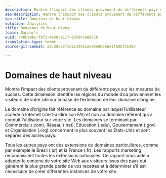 ```yaml
---
description: Montre l’impact des clients provenant de différents pays sur les mesures de succès. Cette dimension identifie les régions du monde d’où proviennent les visiteurs de votre site sur la base de l’extension de leur domaine d’origine.
seo-description: Montre l’impact des clients provenant de différents pays sur les mesures de succès. Cette dimension identifie les régions du monde d’où proviennent les visiteurs de votre site sur la base de l’extension de leur domaine d’origine.
seo-title: Domaines de haut niveau
solution: Analytics
title: Domaines de haut niveau
topic: Rapports
uuid: c40ba9bc-fbf2-4e50-9117-6c5947e6675b
translation-type: tm+mt
source-git-commit: a2c38c2cf3a2c1451e2c60e003ebe1fa9bfd145d

---
```



# Domaines de haut niveau

Montre l’impact des clients provenant de différents pays sur les mesures de succès. Cette dimension identifie les régions du monde d’où proviennent les visiteurs de votre site sur la base de l’extension de leur domaine d’origine.

Le domaine d’origine fait référence au domaine par lequel l’utilisateur accède à Internet (c’est-à-dire son FAI) et non au domaine référent qui a conduit l’utilisateur sur votre site. Les domaines se terminant par Commercial (.com), Réseau (.net), Education (.edu), Gouvernement (.gov) et Organisation (.org) concernent le plus souvent les États-Unis et sont séparés des autres pays.

Tous les autres pays ont des extensions de domaines particulières, comme par exemple le Brésil (.br) et la France (.fr). Les rapports marketing reconnaissent toutes les extensions nationales. Ce rapport vous aide à adapter le contenu de votre site Web aux visiteurs issus des pays qui génèrent la plus grande partie de vos recettes et à déterminer s’il est nécessaire de créer différentes instances de votre site.
